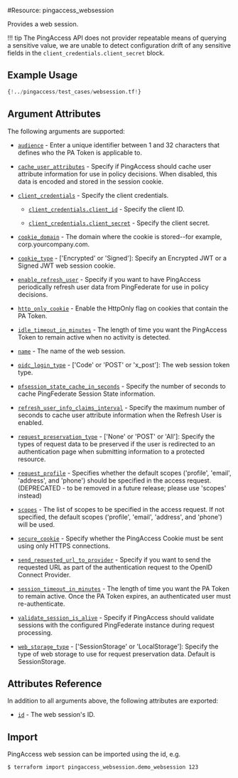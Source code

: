 #Resource: pingaccess_websession

Provides a web session.

!!! tip
    The PingAccess API does not provider repeatable means of querying a sensitive value, we are unable to detect configuration drift of any sensitive fields in the `client_credentials.client_secret` block.

## Example Usage
```terraform
{!../pingaccess/test_cases/websession.tf!}
```

## Argument Attributes

The following arguments are supported:

- [`audience`](#audience) -  Enter a unique identifier between 1 and 32 characters that defines who the PA Token is applicable to.

- [`cache_user_attributes`](#cache_user_attributes) -  Specify if PingAccess should cache user attribute information for use in policy decisions. When disabled, this data is encoded and stored in the session cookie.

- [`client_credentials`](#client_credentials) - Specify the client credentials.
  
    - [`client_credentials.client_id`](#client_credentials-client_id) - Specify the client ID.
    
    - [`client_credentials.client_secret`](#client_credentials-client_secret) - Specify the client secret.

- [`cookie_domain`](#cookie_domain) -  The domain where the cookie is stored--for example, corp.yourcompany.com.

- [`cookie_type`](#cookie_type) - ['Encrypted' or 'Signed']:  Specify an Encrypted JWT or a Signed JWT web session cookie.

- [`enable_refresh_user`](#enable_refresh_user) -  Specify if you want to have PingAccess periodically refresh user data from PingFederate for use in policy decisions.

- [`http_only_cookie`](#http_only_cookie) -  Enable the HttpOnly flag on cookies that contain the PA Token.

- [`idle_timeout_in_minutes`](#idle_timeout_in_minutes) -  The length of time you want the PingAccess Token to remain active when no activity is detected.

- [`name`](#name) -  The name of the web session.
- [`oidc_login_type`](#oidc_login_type) - ['Code' or 'POST' or 'x_post']:  The web session token type.

- [`pfsession_state_cache_in_seconds`](#pfsession_state_cache_in_seconds) -  Specify the number of seconds to cache PingFederate Session State information.

- [`refresh_user_info_claims_interval`](#refresh_user_info_claims_interval) -  Specify the maximum number of seconds to cache user attribute information when the Refresh User is enabled.

- [`request_preservation_type`](#request_preservation_type) - ['None' or 'POST' or 'All']:  Specify the types of request data to be preserved if the user is redirected to an authentication page when submitting information to a protected resource.

- [`request_profile`](#request_profile) - Specifies whether the default scopes ('profile', 'email', 'address', and 'phone') should be specified in the access request. (DEPRECATED - to be removed in a future release; please use 'scopes' instead)

- [`scopes`](#scopes) - The list of scopes to be specified in the access request. If not specified, the default scopes ('profile', 'email', 'address', and 'phone') will be used.

- [`secure_cookie`](#secure_cookie) -  Specify whether the PingAccess Cookie must be sent using only HTTPS connections.

- [`send_requested_url_to_provider`](#send_requested_url_to_provider) -  Specify if you want to send the requested URL as part of the authentication request to the OpenID Connect Provider.

- [`session_timeout_in_minutes`](#session_timeout_in_minutes) -  The length of time you want the PA Token to remain active. Once the PA Token expires, an authenticated user must re-authenticate.

- [`validate_session_is_alive`](#validate_session_is_alive) -  Specify if PingAccess should validate sessions with the configured PingFederate instance during request processing.

- [`web_storage_type`](#web_storage_type) - ['SessionStorage' or 'LocalStorage']:  Specify the type of web storage to use for request preservation data. Default is SessionStorage.

## Attributes Reference

In addition to all arguments above, the following attributes are exported:

- [`id`](#id) - The web session's ID.

## Import

PingAccess web session can be imported using the id, e.g.

```bash
$ terraform import pingaccess_websession.demo_websession 123
```
